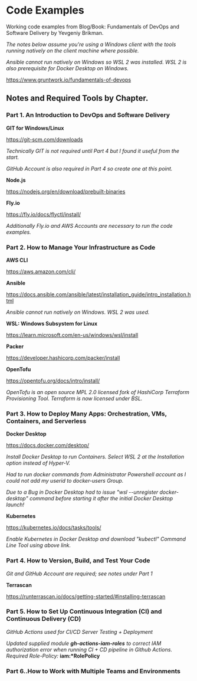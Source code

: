 # Code Examples

Working code examples from Blog/Book: Fundamentals of DevOps and Software Delivery by Yevgeniy Brikman.

*The notes below assume you're using a Windows client with the tools running natively on the client machine where possible.* 

*Ansible cannot run natively on Windows so WSL 2 was installed. WSL 2 is also prerequisite for Docker Desktop on Windows.*

https://www.gruntwork.io/fundamentals-of-devops

## Notes and Required Tools by Chapter.

### Part 1. An Introduction to DevOps and Software Delivery

**GIT for Windows/Linux**

https://git-scm.com/downloads

*Technically GIT is not required until Part 4 but I found it useful from the start.*

*GitHub Account is also required in Part 4 so create one at this point.*

**Node.js**

https://nodejs.org/en/download/prebuilt-binaries

**Fly.io**

https://fly.io/docs/flyctl/install/

*Additionally Fly.io and AWS Accounts are necessary to run the code examples.*

### Part 2. How to Manage Your Infrastructure as Code

**AWS CLI**

https://aws.amazon.com/cli/

**Ansible**

https://docs.ansible.com/ansible/latest/installation_guide/intro_installation.html

*Ansible cannot run natively on Windows. WSL 2 was used.*

**WSL: Windows Subsystem for Linux**

https://learn.microsoft.com/en-us/windows/wsl/install

**Packer**

https://developer.hashicorp.com/packer/install

**OpenTofu**

https://opentofu.org/docs/intro/install/

*OpenTofu is an open source MPL 2.0 licensed fork of HashiCorp Terraform Provisioning Tool. Terraform is now licensed under BSL.* 

### Part 3. How to Deploy Many Apps: Orchestration, VMs, Containers, and Serverless

**Docker Desktop**

https://docs.docker.com/desktop/

*Install Docker Desktop to run Containers. Select WSL 2 at the Installation option instead of Hyper-V.*

*Had to run docker commands from Administrator Powershell account as I could not add my userid to docker-users Group.*

*Due to a Bug in Docker Desktop had to issue "wsl --unregister docker-desktop" command before starting it after the initial Docker Desktop launch!*

**Kubernetes**

https://kubernetes.io/docs/tasks/tools/

*Enable Kubernetes in Docker Desktop and download "kubectl" Command Line Tool using above link.*

### Part 4. How to Version, Build, and Test Your Code

*Git and GitHub Account are required; see notes under Part 1*

**Terrascan** 

https://runterrascan.io/docs/getting-started/#installing-terrascan

### Part 5. How to Set Up Continuous Integration (CI) and Continuous Delivery (CD)

*GitHub Actions used for CI/CD Server Testing + Deployment*

*Updated supplied module **gh-actions-iam-roles** to correct IAM authorization error when running CI + CD pipeline in Github Actions. Required Role-Policy:* **iam:\*RolePolicy**   

### Part 6..How to Work with Multiple Teams and Environments